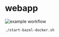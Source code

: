 webapp
======

![example workflow](https://github.com/nanddalal/webapp/actions/workflows/ci.yml/badge.svg)

```bash
./start-bazel-docker.sh
```
